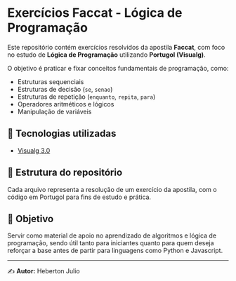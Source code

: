 # Exercícios Faccat - Lógica de Programação

Este repositório contém exercícios resolvidos da apostila **Faccat**, com foco no estudo de **Lógica de Programação** utilizando **Portugol (Visualg)**.  

O objetivo é praticar e fixar conceitos fundamentais de programação, como:  
- Estruturas sequenciais  
- Estruturas de decisão (`se`, `senao`)  
- Estruturas de repetição (`enquanto`, `repita`, `para`)  
- Operadores aritméticos e lógicos  
- Manipulação de variáveis  

## 🚀 Tecnologias utilizadas
- [Visualg 3.0](http://visualg3.com.br/)  

## 📂 Estrutura do repositório
Cada arquivo representa a resolução de um exercício da apostila, com o código em Portugol para fins de estudo e prática.

## 🎯 Objetivo
Servir como material de apoio no aprendizado de algoritmos e lógica de programação, sendo útil tanto para iniciantes quanto para quem deseja reforçar a base antes de partir para linguagens como Python e Javascript.

---

✍️ **Autor:** Heberton Julio  
